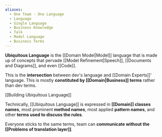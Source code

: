 ```yaml
---
aliases:
  - One Team - One Language
  - Language
  - Single Language
  - Business Knowledge
  - Talk
  - Model Language
  - Business Terms
---
```

**Ubiquitous Language** is the [[Domain Model|Model]] language that is made up of concepts that pervade [[Model Refinement|Speech]], [[Documents and Diagrams]], and even [[Code]].

This is the **intersection** between dev's language and [[Domain Experts]]' language. This is mostly **constituted by [[Domain|Business]] terms** rather than dev terms.

[[Building Ubiquitous Language]]

Technically, [[Ubiquitous Language]] is expressed in **[[Domain]] classes names**, most prominent **method names**, most applied **pattern names**, and other **terms used to discuss the rules**.

Everyone sticks to the same terms, team can **communicate without the [[Problems of translation layer]]**.
